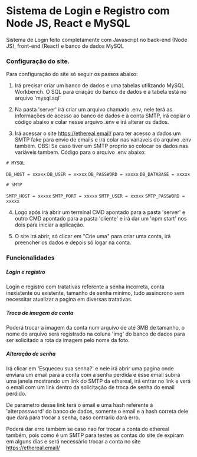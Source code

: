 # Sistema de Login e Registro com Node JS, React e MySQL  

Sistema de Login feito completamente com Javascript no back-end (Node JS), front-end (React) e banco de dados MySQL

### Configuração do site.

Para configuração do site só seguir os passos abaixo:

1. Irá precisar criar um banco de dados e uma tabelas utilizando MySQL Workbench. O SQL para criação do banco de dados e a tabela está no arquivo 'mysql.sql'

2. Na pasta 'server' irá criar um arquivo chamado .env, nele terá as informações de acesso ao banco de dados e à conta SMTP, irá copiar o código abaixo e colar nesse arquivo .env e irá alterar os dados.

3. Irá acessar o site https://ethereal.email/ para ter acesso a dados um SMTP fake para envio de emails e irá colar nas variaveis do arquivo .env também. OBS: Se caso tiver um SMTP proprio só colocar os dados nas variáveis tambem. Código para o arquivo .env abaixo:

`# MYSQL`

`DB_HOST = xxxxx`
`DB_USER = xxxxx`
`DB_PASSWORD = xxxxx`
`DB_DATABASE = xxxxx`

`# SMTP` 

`SMTP_HOST = xxxxx`
`SMTP_PORT = xxxxx`
`SMTP_USER = xxxxx`
`SMTP_PASSWORD = xxxxx`

4. Logo após irá abrir um terminal CMD apontado para a pasta 'server' e outro CMD apontado para a pasta 'cliente' e irá dar um 'npm start' nos dois para iniciar a aplicação.

5. O site irá abrir, só clicar em "Crie uma" para criar uma conta, irá preencher os dados e depois só logar na conta.

### Funcionalidades

##### Login e registro

Login e registro com tratativas referente a senha incorreta, conta inexistente ou existente, tamanho de senha minimo, tudo assincrono sem necessitar atualizar a pagina em diversas tratativas.

##### Troca de imagem da conta

Poderá trocar a imagem da conta num arquivo de até 3MB de tamanho, o nome do arquivo será registrado na coluna 'img' do banco de dados para ser solicitado a rota da imagem pelo nome da foto.

##### Alteração de senha

Irá clicar em 'Esqueceu sua senha?' e nele irá abrir uma pagina onde enviara um email para a conta com a senha perdida e esse email subirá uma janela mostrando um link do SMTP da ethereal, irá entrar no link e verá o email com um link dentro da solicitação de troca de senha do email perdido.

De parametro desse link terá o email e uma hash referente à 'alterpassword' do banco de dados, somente o email e a hash correta dele que dará para trocar a senha, caso contrario dará erro.

Poderá dar erro também se caso nao for trocar a conta do ethereal também, pois como é um SMTP para testes as contas do site de expiram em alguns dias e será necessário trocar a conta no site https://ethereal.email/






